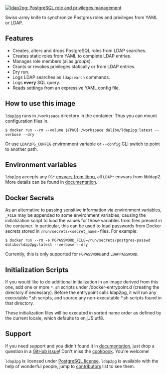 [![ldap2pg: PostgreSQL role and privileges management](https://github.com/dalibo/ldap2pg/raw/master/docs/img/logo-phrase.png)](https://labs.dalibo.com/ldap2pg)

Swiss-army knife to synchronize Postgres roles and privileges from YAML
or LDAP.


## Features

- Creates, alters and drops PostgreSQL roles from LDAP searches.
- Creates static roles from YAML to complete LDAP entries.
- Manages role members (alias *groups*).
- Grants or revokes privileges statically or from LDAP entries.
- Dry run.
- Logs LDAP searches as `ldapsearch` commands.
- Logs **every** SQL query.
- Reads settings from an expressive YAML config file.


## How to use this image

`ldap2pg` runs in `/workspace` directory in the container. Thus you can mount
configuration files in.

``` console
$ docker run --rm --volume ${PWD}:/workspace dalibo/ldap2pg:latest --verbose --dry
```

Or use `LDAP2PG_CONFIG` environment variable or `--config` CLI switch to point
to another path.


## Environment variables

`ldap2pg` accepts any `PG*`
[envvars from libpq](https://www.postgresql.org/docs/current/libpq-envars.html),
all `LDAP*` envvars from libldap2. More details can be found in
[documentation](https://ldap2pg.readthedocs.io/en/latest/).


## Docker Secrets

As an alternative to passing sensitive information via environment variables,
`_FILE` may be appended to some environment variables, causing the
initialization script to load the values for those variables from files present
in the container. In particular, this can be used to load passwords from Docker
secrets stored in `/run/secrets/<secret_name>` files. For example:

``` console
$ docker run --rm -e PGPASSWORD_FILE=/run/secrets/postgres-passwd dalibo/ldap2pg:latest --verbose --dry
```

Currently, this is only supported for `PGPASSWORD`and `LDAPPASSWORD`.


## Initialization Scripts

If you would like to do additional initialization in an image derived from this
one, add one or more `*.sh` scripts under /docker-entrypoint.d (creating the
directory if necessary). Before the entrypoint calls ldap2pg, it will run any
executable *.sh scripts, and source any non-executable *.sh scripts found in
that directory.

These initialization files will be executed in sorted name order as defined by
the current locale, which defaults to en_US.utf8.


## Support

If you need support and you didn\'t found it in
[documentation](https://ldap2pg.readthedocs.io/en/latest/), just drop a question
in a [GitHub issue](https://github.com/dalibo/ldap2pg/issues/new)! Don\'t miss
the [cookbook](https://ldap2pg.readthedocs.io/en/latest/cookbook/). You\'re
welcome!

`ldap2pg` is licensed under
[PostgreSQL license](https://opensource.org/licenses/postgresql). `ldap2pg` is
available with the help of wonderful people, jump to
[contributors](https://github.com/dalibo/ldap2pg/blob/master/CONTRIBUTING.md#contributors)
list to see them.
